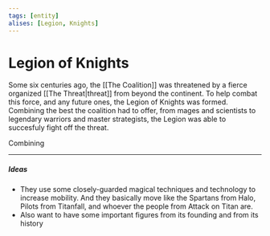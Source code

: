 ```yaml
---
tags: [entity]
alises: [Legion, Knights] 
---
```

# Legion of Knights
Some six centuries ago, the [[The Coalition]] was threatened by a fierce organized [[The Threat|threat]] from beyond the continent. To help combat this force, and any future ones, the Legion of Knights was formed. Combining the best the coalition had to offer, from mages and scientists to legendary warriors and master strategists, the Legion was able to succesfuly fight off the threat. 

Combining 

---
##### Ideas
- They use some closely-guarded magical techniques and technology to increase mobility. And they basically move like the Spartans from Halo, Pilots from Titanfall, and whoever the people from Attack on Titan are.
- Also want to have some important figures from its founding and from its history